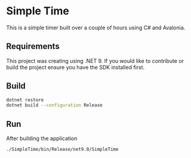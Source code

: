 # Simple Time

This is a simple timer built over a couple of hours using C# and Avalonia.

## Requirements
This project was creating using .NET 9. 
If you would like to contribute or build the project ensure you have the SDK installed first.

## Build

```bash
dotnet restore
dotnet build --configuration Release
```

## Run
After building the application
```bash
./SimpleTime/bin/Release/net9.0/SimpleTime
```
